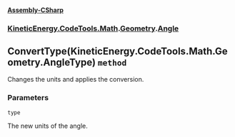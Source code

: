 #### [Assembly-CSharp](./Assembly-CSharp.md 'Assembly-CSharp')
### [KineticEnergy.CodeTools.Math](./Assembly-CSharp.md#KineticEnergy-CodeTools-Math 'KineticEnergy.CodeTools.Math').[Geometry](./KineticEnergy-CodeTools-Math-Geometry.md 'KineticEnergy.CodeTools.Math.Geometry').[Angle](./KineticEnergy-CodeTools-Math-Geometry-Angle.md 'KineticEnergy.CodeTools.Math.Geometry.Angle')
## ConvertType(KineticEnergy.CodeTools.Math.Geometry.AngleType) `method`
Changes the units and applies the conversion.
### Parameters

<a name='KineticEnergy-CodeTools-Math-Geometry-Angle-ConvertType(KineticEnergy-CodeTools-Math-Geometry-AngleType)-type'></a>
`type`

The new units of the angle.
